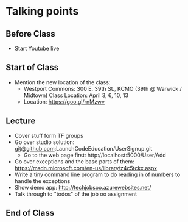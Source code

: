 # Talking points

## Before Class

* Start Youtube live

## Start of Class

* Mention the new location of the class:
  * Westport Commons: 300 E. 39th St., KCMO (39th @ Warwick / Midtown) Class Location: April 3, 6, 10, 13
  * Location: https://goo.gl/rnMzwv

## Lecture

* Cover stuff form TF groups
* Go over studio solution: git@github.com:LaunchCodeEducation/UserSignup.git
  * Go to the web page first: http://localhost:5000/User/Add
* Go over exceptions and the base parts of them: https://msdn.microsoft.com/en-us/library/z4c5tckx.aspx
* Write a tiny command line program to do reading in of numbers to handle the exceptions
* Show demo app: http://techjobsoo.azurewebsites.net/
* Talk through to "todos" of the job oo assignment

## End of Class
